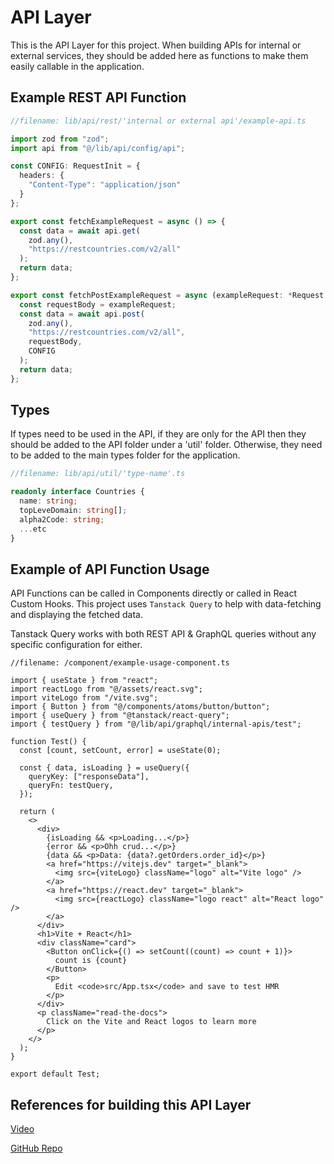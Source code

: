# API Layer

This is the API Layer for this project. When building APIs for internal or external services, they should be added here as functions to make them easily callable in the application.

## Example REST API Function

```TypeScript
//filename: lib/api/rest/'internal or external api'/example-api.ts

import zod from "zod";
import api from "@/lib/api/config/api";

const CONFIG: RequestInit = {
  headers: {
    "Content-Type": "application/json"
  }
};

export const fetchExampleRequest = async () => {
  const data = await api.get(
    zod.any(),
    "https://restcountries.com/v2/all"
  );
  return data;
};

export const fetchPostExampleRequest = async (exampleRequest: *Request types*) => {
  const requestBody = exampleRequest;
  const data = await api.post(
    zod.any(),
    "https://restcountries.com/v2/all",
    requestBody,
    CONFIG
  );
  return data;
};
```

## Types

If types need to be used in the API, if they are only for the API then they should be added to the API folder under a 'util' folder. Otherwise, they need to be added to the main types folder for the application.

```TypeScript
//filename: lib/api/util/'type-name'.ts

readonly interface Countries {
  name: string;
  topLeveDomain: string[];
  alpha2Code: string;
  ...etc
}
```

## Example of API Function Usage

API Functions can be called in Components directly or called in React Custom Hooks. This project uses `Tanstack Query` to help with data-fetching and displaying the fetched data.

Tanstack Query works with both REST API & GraphQL queries without any specific configuration for either.

```tsx
//filename: /component/example-usage-component.ts

import { useState } from "react";
import reactLogo from "@/assets/react.svg";
import viteLogo from "/vite.svg";
import { Button } from "@/components/atoms/button/button";
import { useQuery } from "@tanstack/react-query";
import { testQuery } from "@/lib/api/graphql/internal-apis/test";

function Test() {
  const [count, setCount, error] = useState(0);

  const { data, isLoading } = useQuery({
    queryKey: ["responseData"],
    queryFn: testQuery,
  });

  return (
    <>
      <div>
        {isLoading && <p>Loading...</p>}
        {error && <p>Ohh crud...</p>}
        {data && <p>Data: {data?.getOrders.order_id}</p>}
        <a href="https://vitejs.dev" target="_blank">
          <img src={viteLogo} className="logo" alt="Vite logo" />
        </a>
        <a href="https://react.dev" target="_blank">
          <img src={reactLogo} className="logo react" alt="React logo" />
        </a>
      </div>
      <h1>Vite + React</h1>
      <div className="card">
        <Button onClick={() => setCount((count) => count + 1)}>
          count is {count}
        </Button>
        <p>
          Edit <code>src/App.tsx</code> and save to test HMR
        </p>
      </div>
      <p className="read-the-docs">
        Click on the Vite and React logos to learn more
      </p>
    </>
  );
}

export default Test;
```

## References for building this API Layer

[Video](https://www.youtube.com/watch?v=DMB7YUSckys)

[GitHub Repo](https://github.com/ThomasFindlay/react-api-workshop)
